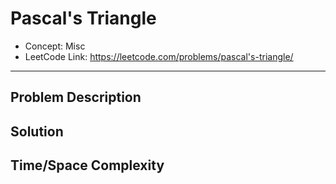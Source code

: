 # Pascal's Triangle

- Concept: Misc
- LeetCode Link: https://leetcode.com/problems/pascal's-triangle/

---

## Problem Description

## Solution

## Time/Space Complexity

